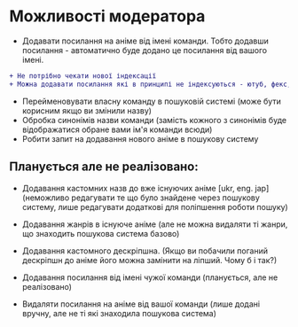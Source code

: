 # Можливості модератора

* Додавати посилання на аніме від імені команди. Тобто додавши посилання - автоматично буде додано це посилання від вашого імені.

```diff
+ Не потрібно чекати нової індексації
+ Можна додавати посилання які в принципі не індексуються - ютуб, фекс, телеграм, тощо
```
* Перейменовувати власну команду в пошуковій системі (може бути корисним якщо ви змінили назву)
* Обробка синонімів назви команди (замість кожного з синонімів буде відображатися обране вами ім'я команди всюди)
* Робити запит на додавання нового аніме в пошукову систему

## Планується але не реалізовано:

* Додавання кастомних назв до вже існуючих аніме [ukr, eng. jap] (неможливо редагувати те що було знайдене через пошукову систему, лише редагувати додаткові для поліпшення роботи пошуку)
* Додавання жанрів в існуюче аніме (але не можна видаляти ті жанри, що знаходить пошукова система базово)
* Додавання кастомного дескріпшна. (Якщо ви побачили поганий дескріпшн до аніме його можна замінити на ліпший. Чому б і так?)

* Додавання посилання від імені чужої команди (планується, але не реалізовано)
* Видаляти посилання на аніме від вашої команди (лише додані вручну, але не ті які знаходила пошукова система)
